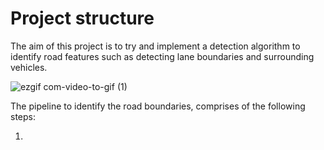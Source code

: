 # Project structure
The aim of this project is to try and implement a detection algorithm to identify road features such as detecting lane boundaries and surrounding vehicles.


![ezgif com-video-to-gif (1)](https://user-images.githubusercontent.com/51369142/85696111-8c35a480-b6d0-11ea-8aa0-14b51f1e4a2e.gif)

The pipeline to identify the road boundaries, comprises of the following steps:

1. 
